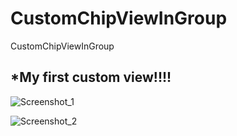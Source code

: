 # CustomChipViewInGroup
CustomChipViewInGroup


## *My first custom view!!!!

![Screenshot_1](https://user-images.githubusercontent.com/75571266/208303569-fbf0069d-ac56-4f2a-b7a2-e95b2680187a.png)

![Screenshot_2](https://user-images.githubusercontent.com/75571266/208303570-c9727b55-4d44-4c9a-abad-9d63600cb65b.png)

